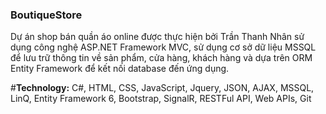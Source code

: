 ### BoutiqueStore
Dự án shop bán quần áo online được thực hiện bởi Trần Thanh Nhân sử dụng công nghệ ASP.NET Framework MVC, sử dụng cơ sở dữ liệu MSSQL để lưu trữ thông tin về sản phẩm, cửa hàng, khách hàng và dựa trên ORM Entity Framework để kết nối database đến ứng dụng.

#**Technology:** C#, HTML, CSS, JavaScript, Jquery, JSON, AJAX, MSSQL, LinQ, Entity Framework 6,
Bootstrap, SignalR, RESTFul API, Web APIs, Git
